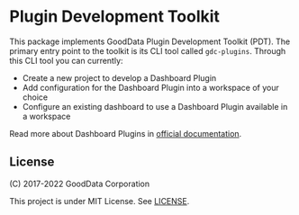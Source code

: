 # Plugin Development Toolkit

This package implements GoodData Plugin Development Toolkit (PDT). The primary entry point to the toolkit is its
CLI tool called `gdc-plugins`. Through this CLI tool you can currently:

-   Create a new project to develop a Dashboard Plugin
-   Add configuration for the Dashboard Plugin into a workspace of your choice
-   Configure an existing dashboard to use a Dashboard Plugin available in a workspace

Read more about Dashboard Plugins in [official documentation](https://sdk.gooddata.com/gooddata-ui/docs/dashboard_plugins.html).

## License

(C) 2017-2022 GoodData Corporation

This project is under MIT License. See [LICENSE](https://github.com/gooddata/gooddata-ui-sdk/blob/master/tools/plugin-toolkit/LICENSE).
